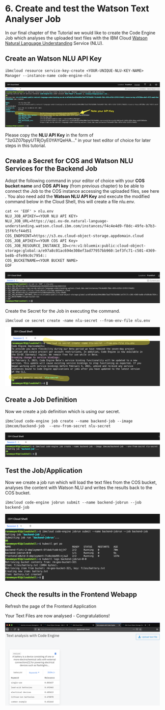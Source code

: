 # 6. Create and test the Watson Text Analyser Job

In our final chapter of the Tutorial we would like to create the Code Engine Job which analyses the uploaded text files with the IBM Cloud [Watson Natural Language Understanding](https://www.ibm.com/cloud/watson-natural-language-understanding) Service \(NLU\).

## Create an Watson NLU API Key

```text
ibmcloud resource service-key-create <YOUR-UNIQUE-NLU-KEY-NAME> Manager --instance-name code-engine-nlu
```

![](.gitbook/assets/image%20%2827%29.png)

Please copy the **NLU API Key** in the form of "3zGZ07bpyUTRjOyE0YAYQeHA..." in your text editor of choice for later steps in this tutorial.

## Create a Secret for COS and Watson NLU Services for the Backend Job

Adopt the following command in your editor of choice with your **COS** **bucket name** and **COS** **API key** \(from previous chapter\) to be able to connect the Job to the COS instance accessing the uploaded files, see here . You also need add the **Watson NLU API Key** and execute the modified command below in the Cloud Shell, this will create a file nlu.env.

```text
cat << 'EOF' > nlu.env
NLU_JOB_APIKEY=<YOUR NLU API KEY>
NLU_JOB_URL=https://api.eu-de.natural-language-understanding.watson.cloud.ibm.com/instances/f4c4e4d9-f8dc-49fe-b7b3-15f6fcf44d51
COS_ENDPOINT=https://s3.eu.cloud-object-storage.appdomain.cloud
COS_JOB_APIKEY=<YOUR COS API Key>
COS_JOB_RESOURCE_INSTANCE_ID=crn:v1:bluemix:public:cloud-object-storage:global:a/e97a8c01ac694e308ef3ad77957bb960:1ef3fc71-c501-4369-be8b-dfe99c0c7954::
COS_BUCKETNAME=<YOUR BUCKET NAME>
EOF
```

![](.gitbook/assets/image%20%2828%29.png)

Create the Secret for the Job in executing the command.

```text
ibmcloud ce secret create -name nlu-secret --from-env-file nlu.env
```

![](.gitbook/assets/image%20%2823%29.png)

## Create a Job Definition

Now we create a job definition which is using our secret.

```text
ibmcloud code-engine job create --name backend-job --image ibmcom/backend-job  --env-from-secret nlu-secret
```

![](.gitbook/assets/image%20%2811%29.png)

## Test the Job/Application

Now we create a job run which will load the text files from the COS bucket, analyses the content with Watson NLU and writes the results back to the COS bucket.  

```text
ibmcloud code-engine jobrun submit --name backend-jobrun --job backend-job
```

![](.gitbook/assets/image%20%2833%29.png)

## Check the results in the Frontend Webapp

Refresh the page of the Frontend Application

Your Text Files are now analysed - Congratulations!

![](.gitbook/assets/image%20%2832%29.png)



